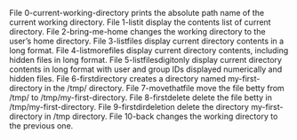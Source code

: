 File 0-current-working-directory prints the absolute path name of the current working directory.
File 1-listit display the contents list of current directory.
File 2-bring-me-home changes the working directory to the user’s home directory.
File 3-listfiles display current directory contents in a long format.
File 4-listmorefiles display current directory contents, including hidden files in long format.
File 5-listfilesdigitonly display current directory contents in long format with user and group IDs displayed numerically and hidden files.
File 6-firstdirectory creates a directory named my-first-directory in the /tmp/ directory.
File 7-movethatfile move the file betty from /tmp/ to /tmp/my-first-directory.
File 8-firstdelete delete the file betty in /tmp/my-first-directory.
File 9-firstdirdeletion delete the directory my-first-directory in /tmp directory.
File 10-back changes the working directory to the previous one.

